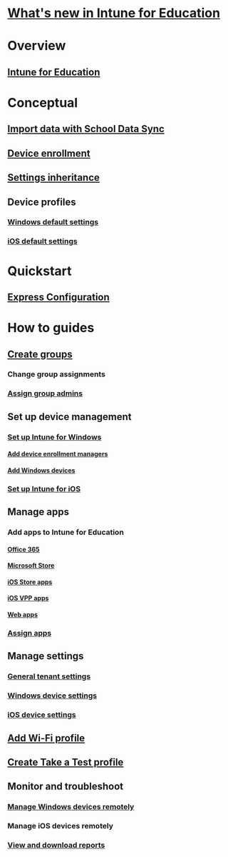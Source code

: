 # [What's new in Intune for Education](whats-new-in-edu.md)
# Overview
## [Intune for Education](what-is-intune-for-education.md)
# Conceptual
## [Import data with School Data Sync](what-is-school-data-sync.md)
## [Device enrollment](how-should-I-enroll-devices.md)
## [Settings inheritance](settings-inheritance.md)
## Device profiles
### [Windows default settings](edu-default-settings-windows.md)
### [iOS default settings](edu-default-settings-ios.md)
# Quickstart
## [Express Configuration](express-configuration-intune-edu.md)
# How to guides
## [Create groups](what-are-groups.md)
### Change group assignments
### [Assign group admins](group-admin-delegate.md)
## Set up device management
### [Set up Intune for Windows](prepare-environment-windows.md)
#### [Add device enrollment managers](add-enrollment-managers.md)
#### [Add Windows devices](add-devices-windows.md)
### [Set up Intune for iOS](setup-ios-device-management.md)
## Manage apps
### Add apps to Intune for Education
#### [Office 365](install-office.md)
#### [Microsoft Store](acquire-store-apps.md)
#### [iOS Store apps](add-apps-ios.md)
#### [iOS VPP apps](add-vpp-apps-ios.md)
#### [Web apps](how-to-add-apps.md)
### [Assign apps](install-apps.md)
## Manage settings
### [General tenant settings](edu-tenant-general-settings.md)
### [Windows device settings](edu-settings-windows.md)
### [iOS device settings](edu-settings-ios.md)
## [Add Wi-Fi profile](add-wi-fi-profile.md)
## [Create Take a Test profile](take-a-test-profiles.md)
## Monitor and troubleshoot
### [Manage Windows devices remotely](remote-actions.md)
### Manage iOS devices remotely
### [View and download reports](what-are-reports.md)
